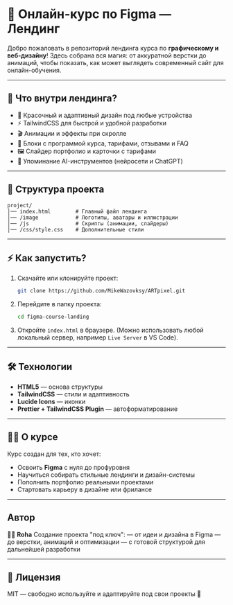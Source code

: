 # 🎨 Онлайн-курс по Figma — Лендинг

Добро пожаловать в репозиторий лендинга курса по **графическому и веб-дизайну**!
Здесь собрана вся магия: от аккуратной верстки до анимаций, чтобы показать, как может выглядеть современный сайт для онлайн-обучения.

---

## 🚀 Что внутри лендинга?

- 🌈 Красочный и адаптивный дизайн под любые устройства
- ⚡ TailwindCSS для быстрой и удобной разработки
- 🎬 Анимации и эффекты при скролле
- 💬 Блоки с программой курса, тарифами, отзывами и FAQ
- 🖼️ Слайдер портфолио и карточки с тарифами
- 🤖 Упоминание AI-инструментов (нейросети и ChatGPT)

---

## 📂 Структура проекта

```
project/
│── index.html        # Главный файл лендинга
│── /image            # Логотипы, аватары и иллюстрации
│── /js               # Скрипты (анимации, слайдеры)
│── /css/style.css    # Дополнительные стили
```

---

## ⚡ Как запустить?

1. Скачайте или клонируйте проект:
   ```bash
   git clone https://github.com/MikeWazovksy/ARTpixel.git
   ```
2. Перейдите в папку проекта:
   ```bash
   cd figma-course-landing
   ```
3. Откройте `index.html` в браузере.
   (Можно использовать любой локальный сервер, например `Live Server` в VS Code).

---

## 🛠 Технологии

- **HTML5** — основа структуры
- **TailwindCSS** — стили и адаптивность
- **Lucide Icons** — иконки
- **Prettier + TailwindCSS Plugin** — автоформатирование

---

## 👩‍🏫 О курсе

Курс создан для тех, кто хочет:

- Освоить **Figma** с нуля до профуровня
- Научиться собирать стильные лендинги и дизайн-системы
- Пополнить портфолио реальными проектами
- Стартовать карьеру в дизайне или фрилансе

---

## Автор

👨‍💻 **Roha**
Создание проекта "под ключ":
— от идеи и дизайна в Figma
— до верстки, анимаций и оптимизации
— с готовой структурой для дальнейшей разработки

---

## 📜 Лицензия

MIT — свободно используйте и адаптируйте под свои проекты 🚀
